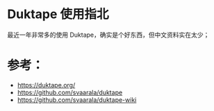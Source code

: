 # Duktape 使用指北

最近一年非常多的使用 Duktape，确实是个好东西，但中文资料实在太少；

# 参考：
* https://duktape.org/
* https://github.com/svaarala/duktape
* https://github.com/svaarala/duktape-wiki
